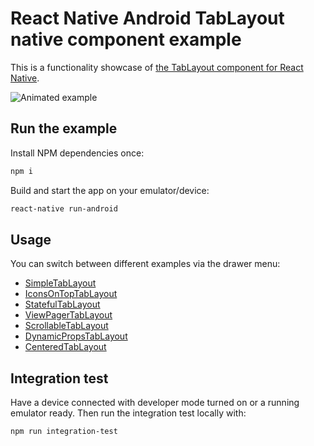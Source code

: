 # React Native Android TabLayout native component example

This is a functionality showcase of [the TabLayout component for React Native](https://github.com/AlbertBrand/react-native-android-tablayout).

![Animated example](http://i.imgur.com/KHpkF3S.gif)

## Run the example

Install NPM dependencies once:

```bash
npm i
```

Build and start the app on your emulator/device:

```bash
react-native run-android
```

## Usage

You can switch between different examples via the drawer menu:

* [SimpleTabLayout](app/SimpleTabLayout.js)
* [IconsOnTopTabLayout](app/IconsOnTopTabLayout.js)
* [StatefulTabLayout](app/StatefulTabLayout.js)
* [ViewPagerTabLayout](app/ViewPagerTabLayout.js)
* [ScrollableTabLayout](app/ScrollableTabLayout.js)
* [DynamicPropsTabLayout](app/DynamicPropsTabLayout.js)
* [CenteredTabLayout](app/CenteredTabLayout.js)

## Integration test

Have a device connected with developer mode turned on or a running emulator ready.
Then run the integration test locally with:

```bash
npm run integration-test
```
